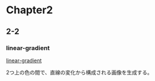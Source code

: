 # Chapter2
## 2-2
### linear-gradient
[linear-gradient](https://developer.mozilla.org/ja/docs/Web/CSS/linear-gradient())

2つ上の色の間で、直線の変化から構成される画像を生成する。